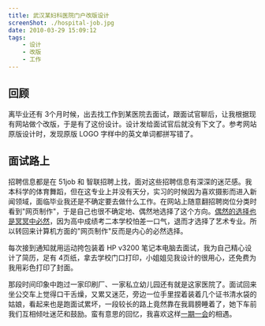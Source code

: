 ```yaml
---
title: 武汉某妇科医院门户改版设计
screenShot: ./hospital-job.jpg
date: 2010-03-29 15:09:12
tags:
    - 设计
    - 改版
    - 工作
---
```


## 回顾
离毕业还有 3个月时候，出去找工作到某医院去面试，跟面试官聊后，让我根据现有网站做个改版，于是有了这份设计。设计发给面试官后就没有下文了。参考网站原版设计时，发现原版 LOGO 字样中的英文单词都拼写错了。

## 面试路上
招聘信息都是在 51job 和 智联招聘上找，面对这些招聘信息有深深的迷茫感。我本科学的体育舞蹈，但在这专业上并没有天分，实习的时候因为喜欢摄影而进入新闻领域，面临毕业我还是不确定要去做什么工作。在网站上随意翻招聘岗位分类时看到"网页制作"，于是自己也很不确定地、偶然地选择了这个方向。[偶然的选择也是冥冥中必然](https://www.berlinchan.com/2017/05/why-i-became-a-web-devloper/)，因为高中成绩考二本学校怕差一口气，退而才选择了艺术专业。所以转回来计算机方面的"网页制作"反而是内心的必然选择。

每次接到通知就用运动挎包装着 HP v3200 笔记本电脑去面试，我为自己精心设计了简历，足有 4页纸，拿去学校门口打印，小姐姐见我设计的很用心，还免费为我用彩色打印了封面。

那段时间印象中跑过一家印刷厂、一家私立幼儿园还有就是这家医院了。面试回来坐公交车上觉得口干舌燥，又累又迷茫，旁边一位手里捏着装着几个证书清水袋的姑娘，看起来也是跑面试累坏，一段较长的路上竟然靠在我肩膀睡着了，她下车前我们互相倾吐迷茫和鼓励。蛮有意思的回忆，我喜欢这样[一期一会](https://zh.wikipedia.org/zh-cn/%E4%B8%80%E6%9C%9F%E4%B8%80%E6%9C%83)的相遇。
